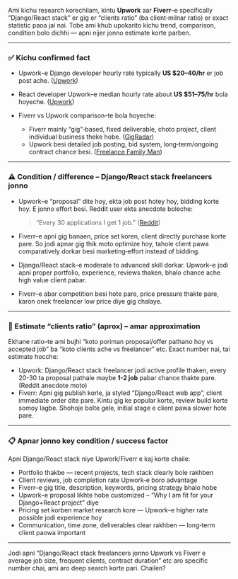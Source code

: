 Ami kichu research korechilam, kintu **Upwork** aar **Fiverr**–e specifically “Django/React stack” er gig er “clients ratio” (ba client‐milnar ratio) er exact statistic paoa jai nai. Tobe ami khub upokarito kichu trend, comparison, condition bolo dichhi — apni nijer jonno estimate korte parben.

---

### ✅ Kichu confirmed fact

* Upwork–e Django developer hourly rate typically **US $20–40/hr** er job post ache. ([Upwork][1])
* React developer Upwork–e median hourly rate about **US $51–75/hr** bola hoyeche. ([Upwork][2])
* Fiverr vs Upwork comparison–te bola hoyeche:

  * Fiverr mainly “gig”‐based, fixed deliverable, choto project, client individual business theke hobe. ([GigRadar][3])
  * Upwork besi detailed job posting, bid system, long‐term/ongoing contract chance besi. ([Freelance Family Man][4])

---

### ⚠️ Condition / difference – Django/React stack freelancers jonno

* Upwork–e “proposal” dite hoy, ekta job post hotey hoy, bidding korte hoy. E jonno effort besi. Reddit user ekta anecdote boleche:

  > “Every 30 applications I get 1 job.” ([Reddit][5])
* Fiverr–e apni gig banaen, price set koren, client directly purchase korte pare. So jodi apnar gig thik moto optimize hoy, tahole client pawa comparatively dorkar besi marketing‐effort instead of bidding.
* Django/React stack–e moderate to advanced skill dorkar. Upwork–e jodi apni proper portfolio, experience, reviews thaken, bhalo chance ache high value client pabar.
* Fiverr–e abar competition besi hote pare, price pressure thakte pare, karon onek freelancer low price diye gig chalaye.

---

### 🎯 Estimate “clients ratio” (aprox) – amar approximation

Ekhane ratio–te ami bujhi “koto poriman proposal/offer pathano hoy vs accepted job” ba “koto clients ache vs freelancer” etc. Exact number nai, tai estimate hocche:

* Upwork: Django/React stack freelancer jodi active profile thaken, every 20-30 ta proposal pathale maybe **1-2 job** pabar chance thakte pare. (Reddit anecdote moto)
* Fiverr: Apni gig publish korle, ja styled “Django/React web app”, client immediate order dite pare. Kintu gig ke popular korte, review build korte somoy lagbe. Shohoje bolte gele, initial stage e client pawa slower hote pare.

---

### 📋 Apnar jonno key condition / success factor

Apni Django/React stack niye Upwork/Fiverr e kaj korte chaile:

* Portfolio thakbe — recent projects, tech stack clearly bole rakhben
* Client reviews, job completion rate Upwork‐e boro advantage
* Fiverr–e gig title, description, keywords, pricing strategy bhalo hobe
* Upwork–e proposal likhte hobe customized – “Why I am fit for your Django+React project” diye
* Pricing set korben market research kore — Upwork–e higher rate possible jodi experience hoy
* Communication, time zone, deliverables clear rakhben — long‐term client paowa important

---

Jodi apni “Django/React stack freelancers jonno Upwork vs Fiverr e average job size, frequent clients, contract duration” etc aro specific number chai, ami aro deep search korte pari. Chailen?

[1]: https://www.upwork.com/freelance-jobs/django-framework/?utm_source=chatgpt.com "Django Freelance Jobs: Work Remote & Earn Online"
[2]: https://www.upwork.com/hire/react-developers/cost/?utm_source=chatgpt.com "React Developer Hourly Rates | Cost to Hire ..."
[3]: https://gigradar.io/blog/upwork-vs-fiverr-compare?utm_source=chatgpt.com "Upwork vs Fiverr 💰 Which One Will Make You More Money ..."
[4]: https://freelancefamilyman.com/blog/upwork-vs-fiverr-which-is-better-for-freelancers?utm_source=chatgpt.com "Upwork vs. Fiverr: Which is Better For Freelancers?"
[5]: https://www.reddit.com/r/Upwork/comments/1ac8xne/should_i_switch_from_upwork_to_fiverr/?utm_source=chatgpt.com "Should I switch from Upwork to Fiverr?"
